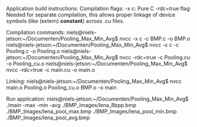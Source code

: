 Application build instructions:
Compilation flags:
-x c: Pure C
-rdc=true flag: Needed for separate compilation, this allows proper linkage of device symbols (like (extern) __constant__) across .cu files.

Compilation commands:
niels@niels-jetson:~/Documenten/Pooling_Max_Min_Avg$ nvcc -x c -c BMP.c -o BMP.o
niels@niels-jetson:~/Documenten/Pooling_Max_Min_Avg$ nvcc -x c -c Pooling.c -o Pooling.o
niels@niels-jetson:~/Documenten/Pooling_Max_Min_Avg$ nvcc -rdc=true -c Pooling.cu -o Pooling_cu.o
niels@niels-jetson:~/Documenten/Pooling_Max_Min_Avg$ nvcc -rdc=true -c main.cu -o main.o

Linking:
niels@niels-jetson:~/Documenten/Pooling_Max_Min_Avg$ nvcc main.o Pooling.o Pooling_cu.o BMP.o -o main

Run application:
niels@niels-jetson:~/Documenten/Pooling_Max_Min_Avg$ ./main -max -min -avg  ./BMP_Images/lena_8bpp.bmp ./BMP_Images/lena_pool_max.bmp ./BMP_Images/lena_pool_min.bmp ./BMP_Images/lena_pool_avg.bmp
